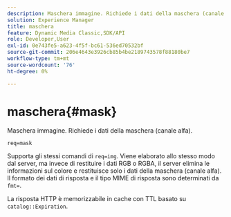 ```yaml
---
description: Maschera immagine. Richiede i dati della maschera (canale alfa).
solution: Experience Manager
title: maschera
feature: Dynamic Media Classic,SDK/API
role: Developer,User
exl-id: 0e743fe5-a623-4f5f-bc61-536ed70532bf
source-git-commit: 206e4643e3926cb85b4be2189743578f88180be7
workflow-type: tm+mt
source-wordcount: '76'
ht-degree: 0%

---
```


# maschera{#mask}

Maschera immagine. Richiede i dati della maschera (canale alfa).

`req=mask`

Supporta gli stessi comandi di `req=img`. Viene elaborato allo stesso modo dal server, ma invece di restituire i dati RGB o RGBA, il server elimina le informazioni sul colore e restituisce solo i dati della maschera (canale alfa). Il formato dei dati di risposta e il tipo MIME di risposta sono determinati da `fmt=`.

La risposta HTTP è memorizzabile in cache con TTL basato su `catalog::Expiration`.
